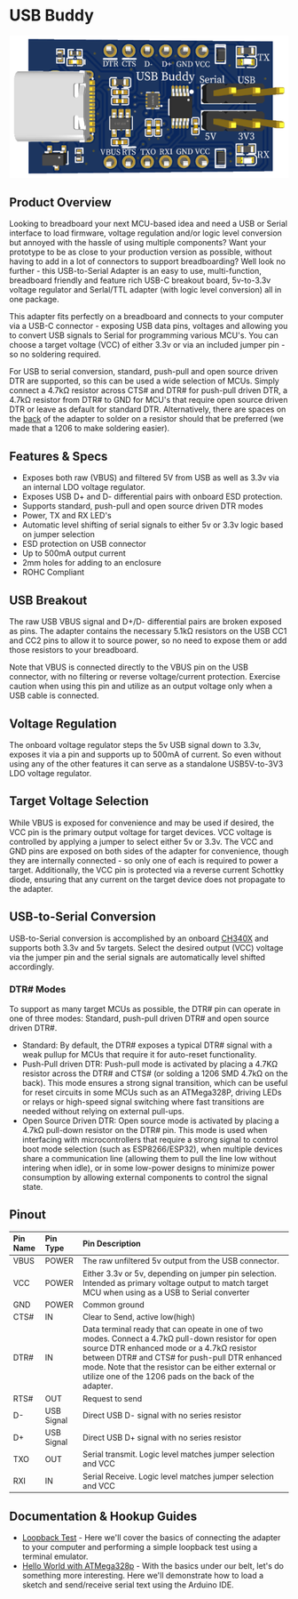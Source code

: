 # USB Buddy

![USB2SerialAdapter](/images/U2SFront.png)

## Product Overview

Looking to breadboard your next MCU-based idea and need a USB or Serial interface to load firmware, voltage regulation and/or logic level conversion but annoyed with the hassle of using multiple components?  Want your prototype to be as close to your production version as possible, without having to add in a lot of connectors to support breadboarding?  Well look no further - this USB-to-Serial Adapter is an easy to use, multi-function, breadboard friendly and feature rich USB-C breakout board, 5v-to-3.3v voltage regulator and Serlal/TTL adapter (with logic level conversion) all in one package.

This adapter fits perfectly on a breadboard and connects to your computer via a USB-C connector - exposing USB data pins, voltages and allowing you to convert USB signals to Serial for programming various MCU's.  You can choose a target voltage (VCC) of either 3.3v or via an included jumper pin - so no soldering required.

For USB to serial conversion, standard, push-pull and open source driven DTR are supported, so this can be used a wide selection of MCUs.  Simply connect a 4.7kΩ resistor across CTS# and DTR# for push-pull driven DTR, a 4.7kΩ resistor from DTR# to GND for MCU's that require open source driven DTR or leave as default for standard DTR.  Alternatively, there are spaces on the [back](/images/U2SBack.png) of the adapter to solder on a resistor should that be preferred (we made that a 1206 to make soldering easier).

## Features & Specs

- Exposes both raw (VBUS) and filtered 5V from USB as well as 3.3v via an internal LDO voltage regulator.
- Exposes USB D+ and D- differential pairs with onboard ESD protection.
- Supports standard, push-pull and open source driven DTR modes
- Power, TX and RX LED's
- Automatic level shifting of serial signals to either 5v or 3.3v logic based on jumper selection
- ESD protection on USB connector
- Up to 500mA output current
- 2mm holes for adding to an enclosure
- ROHC Compliant


## USB Breakout

The raw USB VBUS signal and D+/D- differential pairs are broken exposed as pins.  The adapter contains the necessary 5.1kΩ resistors on the USB CC1 and CC2 pins to allow it to source power, so no need to expose them or add those resistors to your breadboard.

Note that VBUS is connected directly to the VBUS pin on the USB connector, with no filtering or reverse voltage/current protection.  Exercise caution when using this pin and utilize as an output voltage only when a USB cable is connected.

## Voltage Regulation

The onboard voltage regulator steps the 5v USB signal down to 3.3v, exposes it via a pin and supports up to 500mA of current.  So even without using any of the other features it can serve as a standalone USB5V-to-3V3 LDO voltage regulator.

## Target Voltage Selection

While VBUS is exposed for convenience and may be used if desired, the VCC pin is the primary output voltage for target devices.  VCC voltage is controlled by applying a jumper to select either 5v or 3.3v.  The VCC and GND pins are exposed on both sides of the adapter for convenience, though they are internally connected - so only one of each is required to power a target.  Additionally, the VCC pin is protected via a reverse current Schottky diode, ensuring that any current on the target device does not propagate to the adapter.

## USB-to-Serial Conversion

USB-to-Serial conversion is accomplished by an onboard [CH340X](/ch340.pdf) and supports both 3.3v and 5v targets.  Select the desired output (VCC) voltage via the jumper pin and the serial signals are automatically level shifted accordingly.  

### DTR# Modes
To support as many target MCUs as possible, the DTR# pin can operate in one of three modes:  Standard, push-pull driven DTR# and open source driven DTR#.  

- Standard:  By default, the DTR# exposes a typical DTR# signal with a weak pullup for MCUs that require it for auto-reset functionality.    
- Push-Pull driven DTR:  Push-pull mode is activated by placing a 4.7KΩ resistor across the DTR# and CTS# (or solding a 1206 SMD 4.7kΩ on the back).  This mode ensures a strong signal transition, which can be useful for reset circuits in some MCUs such as an ATMega328P, driving LEDs or relays or high-speed signal switching where fast transitions are needed without relying on external pull-ups.
- Open Source Driven DTR:  Open source mode is activated by placing a 4.7kΩ pull-down  resistor on the DTR# pin.  This mode is used when interfacing with microcontrollers that require a strong signal to control boot mode selection (such as ESP8266/ESP32), when multiple devices share a communication line (allowing them to pull the line low without intering when idle), or in some low-power designs to minimize power consumption by allowing external components to control the signal state.

## Pinout

| Pin Name          | Pin Type  | Pin Description                |
| :----------- | :----------- | :------------------------- |
| VBUS      | POWER | The raw unfiltered 5v output from the USB connector.   |
| VCC      | POWER | Either 3.3v or 5v, depending on jumper pin selection.  Intended as primary voltage output to match target MCU when using as a USB to Serial converter |
| GND      | POWER | Common ground |
| CTS#    | IN | Clear to Send, active low(high) |
| DTR#    | IN | Data terminal ready that can opeate in one of two modes.  Connect a 4.7kΩ pull-down resistor for open source DTR enhanced mode or a 4.7kΩ resistor between DTR# and CTS# for push-pull DTR enhanced mode.  Note that the resistor can be either external or utilize one of the 1206 pads on the back of the adapter.  |
| RTS#      | OUT | Request to send |
| D-      | USB Signal | Direct USB D- signal with no series resistor |
| D+      | USB Signal | Direct USB D+ signal with no series resistor |
| TXO      | OUT | Serial transmit.  Logic level matches jumper selection and VCC   |
| RXI      | IN | Serial Receive. Logic level matches jumper selection and VCC |


## Documentation & Hookup Guides

- [Loopback Test](/loopback.md) - Here we'll cover the basics of connecting the adapter to your computer and performing a simple loopback test using a terminal emulator.
- [Hello World with ATMega328p](/HelloATMega.md) - With the basics under our belt, let's do something more interesting.  Here we'll demonstrate how to load a sketch and send/receive serial text using the Arduino IDE.
